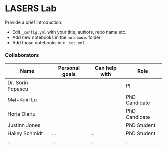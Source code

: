 # LASERS Lab

Provide a brief introduction.

* Edit `_config.yml` with your title, authors, repo name etc.
* Add new notebooks in the `notebooks` folder
* Add those notebooks into `_toc.yml`

### Collaborators


| Name | Personal goals | Can help with | Role |
| ------------- | ------------- | ------------- | ------------- |
| Dr. Sorin Popescu |   |  | PI |
| Mei-Kuei Lu |  | | PhD Candidate |
| Horia Olariu |  |  | PhD Candidate |
| Justinn Jones |  | | PhD Student  |
| Hailey Schmidt | ... | ... | PhD Student |
| ... | ... | ... | ... |
